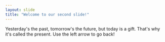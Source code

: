 ```yaml
---
layout: slide
title: "Welcome to our second slide!"
---
```

Yesterday's the past, tomorrow's the future, but today is a gift. That's why it's called the present.
Use the left arrow to go back!
